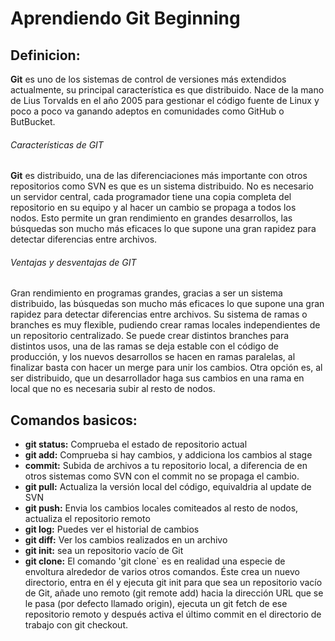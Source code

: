 # Aprendiendo Git Beginning

## Definicion: 
**Git** es uno de los sistemas de control de versiones más extendidos actualmente, su principal característica es que distribuido. Nace de la mano de Lius Torvalds en el año 2005 para gestionar el código fuente de Linux y poco a poco va ganando adeptos en comunidades como GitHub o ButBucket.

######  Características de GIT
**Git** es distribuido, una de las diferenciaciones más importante con otros repositorios como SVN es que es un sistema distribuido. No es necesario un servidor central, cada programador tiene una copia completa del repositorio en su equipo y al hacer un cambio se propaga a todos los nodos. Esto permite un gran rendimiento en grandes desarrollos, las búsquedas son mucho más eficaces lo que supone una gran rapidez para detectar diferencias entre archivos.

###### Ventajas y desventajas de GIT
Gran rendimiento en programas grandes, gracias a ser un sistema distribuido, las búsquedas son mucho más eficaces lo que supone una gran rapidez para detectar diferencias entre archivos.
Su sistema de ramas o branches es muy flexible, pudiendo crear ramas locales independientes de un repositorio centralizado. Se puede crear distintos branches para distintos usos, una de las ramas se deja estable con el código de producción, y los nuevos desarrollos se hacen en ramas paralelas, al finalizar basta con hacer un merge para unir los cambios. Otra opción es, al ser distribuido, que un desarrollador haga sus cambios en una rama en local que no es necesaria subir al resto de nodos.


## Comandos basicos:

- **git status:** Comprueba el estado de repositorio actual
- **git add:** Comprueba si hay cambios, y addiciona los cambios al stage
- **commit:** Subida de archivos a tu repositorio local, a diferencia de en otros sistemas como SVN con el commit no se propaga el cambio.
- **git pull:** Actualiza la versión local del código, equivaldria al update de SVN
- **git push:** Envia los cambios locales comiteados al resto de nodos, actualiza el repositorio remoto
- **git log:** Puedes ver el historial de cambios
- **git diff:** Ver los cambios realizados en un archivo
- **git init:** sea un repositorio vacío de Git
- **git clone:** El comando 'git clone` es en realidad una especie de envoltura alrededor de varios otros comandos. Éste crea un nuevo directorio, entra en él y ejecuta git init para que sea un repositorio vacío de Git, añade uno remoto (git remote add) hacia la dirección URL que se le pasa (por defecto llamado origin), ejecuta un git fetch de ese repositorio remoto y después activa el último commit en el directorio de trabajo con git checkout.